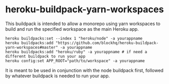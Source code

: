 # heroku-buildpack-yarn-workspaces

This buildpack is intended to allow a monorepo using yarn workspaces to build and run the specified workspace as the main Heroku app.

```
heroku buildpacks:set --index 1 "heroku/node" -a yourappname
heroku buildpacks:add "https://github.com/blockhq/heroku-buildpack-yarn-workspaces#master" -a yourappname
heroku buildpacks:add "heroku/ruby" -a yourappname # if need a different buildpack to run your app
heroku config:set APP_ROOT="path/to/workspace" -a yourappname
```

It is meant to be used in conjunction with the node buildpack first, followed by whatever buildpack is needed to run your app.
